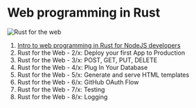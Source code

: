 # Web programming in Rust

![Rust for the web](https://imgur.com/djtaPzB)

1. [Intro to web programming in Rust for NodeJS developers](https://medium.com/@gruberbastian/intro-to-web-programming-in-rust-for-nodejs-developers-1a9c048c4de1)
2. Rust for the Web - 2/x: Deploy your first App to Production
3. Rust for the Web - 3/x: POST, GET, PUT, DELETE
4. Rust for the Web - 4/x: Plug In Your Database
5. Rust for the Web - 5/x: Generate and serve HTML templates
6. Rust for the Web - 6/x: GitHub OAuth Flow 
7. Rust for the Web - 7/x: Testing
8. Rust for the Web - 8/x: Logging 